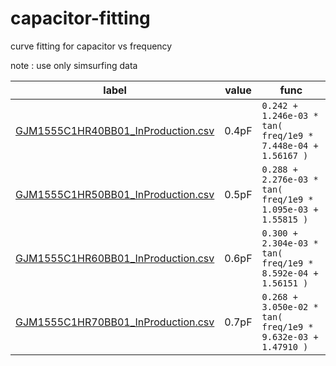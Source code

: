 # capacitor-fitting
curve fitting for capacitor vs frequency

note : use only simsurfing data

| label | value | func |
| ---   | ---   | --- |
| [GJM1555C1HR40BB01_InProduction.csv](img/GJM1555C1HR40BB01_InProduction.png) | 0.4pF | `0.242 + 1.246e-03 * tan( freq/1e9 * 7.448e-04 + 1.56167 )` |
| [GJM1555C1HR50BB01_InProduction.csv](img/GJM1555C1HR50BB01_InProduction.png) | 0.5pF | `0.288 + 2.276e-03 * tan( freq/1e9 * 1.095e-03 + 1.55815 )` |
| [GJM1555C1HR60BB01_InProduction.csv](img/GJM1555C1HR60BB01_InProduction.png) | 0.6pF | `0.300 + 2.304e-03 * tan( freq/1e9 * 8.592e-04 + 1.56151 )` |
| [GJM1555C1HR70BB01_InProduction.csv](img/GJM1555C1HR70BB01_InProduction.png) | 0.7pF | `0.268 + 3.050e-02 * tan( freq/1e9 * 9.632e-03 + 1.47910 )` |

